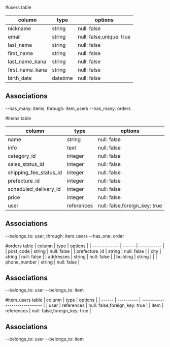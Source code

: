 #users table

| column                | type     | options                  |
| --------------------- | -------- | ------------------------ |
| nickname              | string   | null: false              |
| email                 | string   | null: false,unique: true |
| last_name             | string   | null: false              |
| first_name            | string   | null: false              |
| last_name_kana        | string   | null: false              |
| first_name_kana       | string   | null: false              |
| birth_date            | datetime | null: false              |

## Associations
--has_many: items, through: item_users
--has_many: orders

#items table

| column                 | type       | options                       |
| ---------------------- | ---------- | ----------------------------- |
| name                   | string     | null: false                   |
| info                   | text       | null: false                   |
| category_id            | integer    | null: false                   |
| sales_status_id        | integer    | null: false                   |
| shipping_fee_status_id | integer    | null: false                   |
| prefecture_id          | integer    | null: false                   |
| scheduled_delivery_id  | integer    | null: false                   |
| price                  | integer    | null: false                   |
| user                   | references | null: false,foreign_key: true |

## Associations
--belongs_to: user, through: item_users
--has_one: order

#orders table
| column        | type   | options     |
| ------------- | ------ | ----------- |
| post_code     | string | null: false |
| prefecture_id | string | null: false |
| city          | string | null: false |
| addresses     | string | null: false |
| building      | string |             |
| phone_number  | string | null: false |

## Associations
--belongs_to: user
--belongs_to: item

#item_users table
| column | type       | options                       |
| ------ | ---------- | ----------------------------- |
| user   | references | null: false,foreign_key: true |
| item   | references | null: false,foreign_key: true |

## Associations
--belongs_to: user
--belongs_to: item

